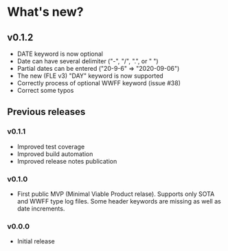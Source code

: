 # What's new?

## v0.1.2

* DATE keyword is now optional
* Date can have several delimiter ("-", "/", ".", or " ")
* Partial dates can be entered ("20-9-6" => "2020-09-06")
* The new (FLE v3) "DAY" keyword is now supported
* Correctly process of optional WWFF keyword (issue #38)
* Correct some typos

## Previous releases

### v0.1.1
* Improved test coverage
* Improved build automation
* Improved release notes publication

### v0.1.0
* First public MVP (Minimal Viable Product relase). Supports only SOTA and WWFF type log files. Some header keywords are missing as well as date increments.

### v0.0.0
* Initial release
